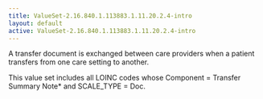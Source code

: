 ```yaml
---
title: ValueSet-2.16.840.1.113883.1.11.20.2.4-intro
layout: default
active: ValueSet-2.16.840.1.113883.1.11.20.2.4-intro
---
```


A transfer document is exchanged between care providers when a patient transfers from one care setting to another.

This value set includes all LOINC codes whose Component = Transfer Summary Note* and SCALE_TYPE = Doc.